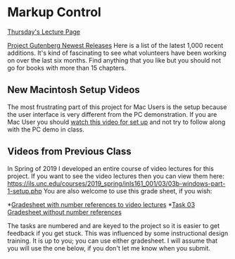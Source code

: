 # Markup Control

[Thursday's Lecture Page](https://ils.unc.edu/courses/2020_fall/inls161_001/08a.01.preps.html)

[Project Gutenberg Newest Releases](http://www.gutenberg.org/ebooks/search/?sort_order=release_date) Here is a list of the latest 1,000 recent additions. It's kind of fascinating to see what volunteers have been working on over the last six months. Find anything that you like but you should not go for books with more than 15 chapters.

## New Macintosh Setup Videos
The most frustrating part of this project for Mac Users is the setup because the user interface is very different from the PC demonstration. If you are Mac User you should [watch this video for set up](https://opal.ils.unc.edu/~lblakej/task03-mac-video/macsetup.mp4) and not try to follow along with the PC demo in class.

## Videos from Previous Class
In Spring of 2019 I developed an entire course of video lectures for this project. If you want to see the video lectures then you can view them here: <https://ils.unc.edu/courses/2019_spring/inls161_001/03/03b-windows-part-1-setup.php> You are also welcome to use this grade sheet, if you wish:

*[Gradesheet with number references to video lectures](https://opal.ils.unc.edu/~lblakej/misc/number-key-gradesheet-task-03.xlsx)
*[Task 03 Gradesheet without number references](https://sakai.unc.edu/access/content/attachment/8f9c1dbd-3e27-400a-bdae-29608fa12361/Assignments/d332c637-3a48-4e5c-b39b-ae65fa59f48e/task03grades.xlsx)

The tasks are numbered and are keyed to the project so it is easier to get feedback if you get stuck. This was influenced by some instructional design training. It is up to you; you can use either gradesheet. I will assume that you will use the one below, if you don't let me know when you submit.
